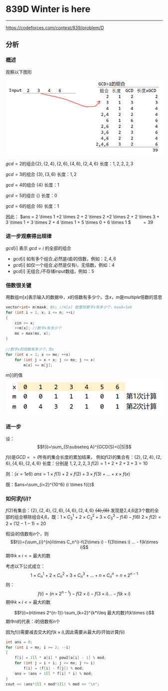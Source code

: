 # 839D Winter is here
***
https://codeforces.com/contest/839/problem/D


## 分析

### 概述

观察以下图形

![](1.png)

$gcd=2$的组合$\{2\},\{2,4\},\{2,6\},\{4,6\},\{2,4,6\}$
长度：$1,2,2,2,3$

$gcd=3$的组合
$\{3\},\{3,6\}$
长度：$1,2$

$gcd=4$的组合
$\{4\}$
长度：$1$


$gcd=5$的组合
$\{\}$
长度：$0$

$gcd=6$的组合
$\{6\}$
长度：$1$

因此：
$ans = 2 \times 1 +2 \times 2 + 2 \times 2 +2 \times 2 + 2 \times 3 + 3 \times 1 + 3 \times 2 + 4 \times 1 + 5 \times 0 + 6 \times 1 $ 
&nbsp;&nbsp;&nbsp;&nbsp;&nbsp;&nbsp;&nbsp;&nbsp;$=39$

### 进一步观察得出规律
$gcd[i]$ 表示 $gcd=i$ 的全部的组合
- $gcd[i]$ 如有多个组合,必然是$i$或$i$的倍数，例如：$2,4,6$
- $gcd[i]$ 如仅一个组合,必然是仅有$i$，无倍数，例如：$4$
- $gcd[i]$ 无组合,$i$不存储input数组，例如：$5$

### 倍数很关键
用数组$m[x]$表示输入的数据中，$x$的倍数有多少个。含$x$，$m$是$multiple$倍数的意思
```c++
vector<int> m(maxA, 0); //m[x] 能整除数字x有多少个，maxA=1e6
for (int i = 1, x; i <= n; ++i)
{
    cin >> x;
    ++m[x]; //数字x有多少个
    mx = max(mx, x);
}

//数字x的倍数有多少个,含x
for (int x = 1; x <= mx; ++x)
    for (int j = x + x; j <= mx; j += x)
        m[x] += m[j];
```
$m[i]$的值
![](2.png)

### 进一步
设：$$f(i)=\sum_{S\subseteq A}^{GCD(S)=i}|S|$$

$f(i)$是$GCD==i$所有的集合长度的累加结果，
例如$f(2)$的集合有：$\{2\},\{2,4\},\{2,6\},\{4,6\},\{2,4,6\}$
长度：分别是 $1,2,2,2,3$
$f(2)=1+2+2+2+3=10$


则：($x=1e6$)
$ans=1\times f(1)+2\times f(2) + 3\times f(3)+...+x\times f(x)$

既：$ans=\sum_{i=2}^{10^6} (i \times f(i))$

### 如何求$f(i)?$

$f(2)$有集合：$\{2\},\{2,4\},\{2,6\},\{4,6\},\{2,4,6\}$  ~~{4},{6}~~
发现是2,4,6这3个数的全部的组合移除组合4,6，既：$1\times C_3^1+2\times C_3^2+3\times C_3^3 - f(4) - f(6)$ 
$2\times f(2)=2\times (12-1-1)=20$

假设$i$的倍数有$n$个，则
$$f(i)=(\sum_{i}^{n}i\times C_n^i)-f(2\times i) - f(3\times i) ... - f(k\times i)$$
期中$k\times i <=$ 最大的数

考虑以下公式成立：
$$1\times C_n^1 + 2\times C_n^2+3\times C_n^3+...+n\times C_n^n=n\times 2^{n-1}$$
则：
$$f(i)=(n\times 2^{n-1})-f(2\times i) - f(3\times i) ... - f(k\times i)$$
期中$k\times i <=$ 最大的数

$$f(i)=(n\times 2^{n-1})-\sum_{k=2}^{k*i\leq 最大的数}f(k\times i)$$
期中$n$的代表：$i$的倍数有$n$个

因为$f(i)$需要减去交大的$f(k\times i)$,因此需要从最大的$i$开始计算$f(i)$

```c++
int ans = 0;
for (int i = mx; i >= 2; --i)
{
    f[i] = 1ll * a[i] * pow2[a[i] - 1] % mod;
    for (int j = i + i; j <= mx; j += i)
        f[i] = (f[i] - f[j]) % mod;
    ans = (ans + 1ll * f[i] * i) % mod;
}
cout << (ans*1ll + mod*1ll) % mod << "\n";
```